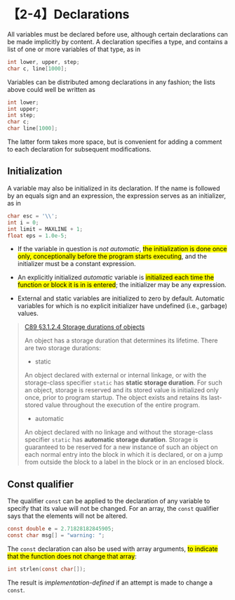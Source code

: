 # 【2-4】Declarations

All variables must be declared before use, although certain declarations can be made implicitly by content. A declaration specifies a type, and contains a list of one or more variables of that type, as in

```c
int lower, upper, step;
char c, line[1000];
```

Variables can be distributed among declarations in any fashion; the lists above could well be written as

```c
int lower;
int upper;
int step;
char c;
char line[1000];
```

The latter form takes more space, but is convenient for adding a comment to each declaration for subsequent modifications.

## Initialization

A variable may also be initialized in its declaration. If the name is followed by an equals sign and an expression, the expression serves as an initializer, as in

```c
char esc = '\\';
int i = 0;
int limit = MAXLINE + 1;
float eps = 1.0e-5;
```

- If the variable in question is *not automatic*, <mark>the initialization is done once only, conceptionally before the program starts executing</mark>, and the initializer must be a constant expression.

- An explicitly initialized *automatic* variable is <mark>initialized each time the function or block it is in is entered</mark>; the initializer may be any expression.

- External and static variables are initialized to zero by default. Automatic variables for which is no explicit initializer have undefined (i.e., garbage) values.

> [C89 &sect;3.1.2.4 Storage durations of objects][]
>
> An object has a storage duration that determines its lifetime. There are two storage durations:
>
> - static
>  
> An object declared with external or internal linkage, or with the storage-class specifier `static` has **static storage duration**. For such an object, storage is reserved and its stored value is initialized only once, prior to program startup. The object exists and retains its last-stored value throughout the execution of the entire program.
>
> - automatic
>  
> An object declared with no linkage and without the storage-class specifier `static` has **automatic storage duration**. Storage is guaranteed to be reserved for a new instance of such an object on each normal entry into the block in which it is declared, or on a jump from outside the block to a label in the block or in an enclosed block.

[C89 &sect;3.1.2.4 Storage durations of objects]: https://port70.net/~nsz/c/c89/c89-draft.html#3.1.2.4

## Const qualifier

The qualifier `const` can be applied to the declaration of any variable to specify that its value will not be changed. For an array, the `const` qualifier says that the elements will not be altered.

```c
const double e = 2.71828182845905;
const char msg[] = "warning: ";
```

The `const` declaration can also be used with array arguments, <mark>to indicate that the function does not change that array</mark>:

```c
int strlen(const char[]);
```

The result is *implementation-defined* if an attempt is made to change a `const`.
